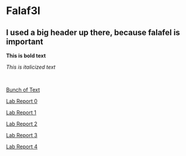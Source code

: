 # Falaf3l

## I used a big header up there, because falafel is important

**This is bold text**

*This is italicized text*

<br>

[Bunch of Text](https://2s2e.github.io/cse15l-lab-reports/report_w0/wakeup.html)

[Lab Report 0](https://2s2e.github.io/cse15l-lab-reports/report_w0/lab-report-1-week-0.html)

[Lab Report 1](https://2s2e.github.io/cse15l-lab-reports/report_w1/lab-report-week1.html)

[Lab Report 2](https://2s2e.github.io/cse15l-lab-reports/report_w3/lab-report-week3.html)

[Lab Report 3](https://2s2e.github.io/cse15l-lab-reports/report_w5/lab-report-week5.html)

[Lab Report 4](https://2s2e.github.io/cse15l-lab-reports/report_w7/lab-report-week7.html)